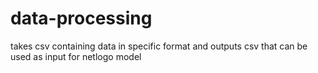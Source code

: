 # data-processing
takes csv containing data in specific format and outputs csv that can be used as input for netlogo model
